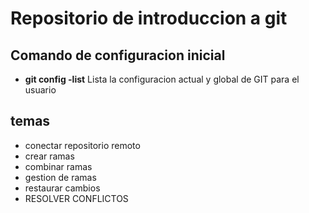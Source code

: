 # Repositorio de introduccion a git

## Comando de configuracion inicial

* **git config -list** Lista la configuracion actual y global de GIT para el usuario
## temas
* conectar repositorio remoto
* crear ramas
* combinar ramas
* gestion de ramas
* restaurar cambios
* RESOLVER CONFLICTOS
